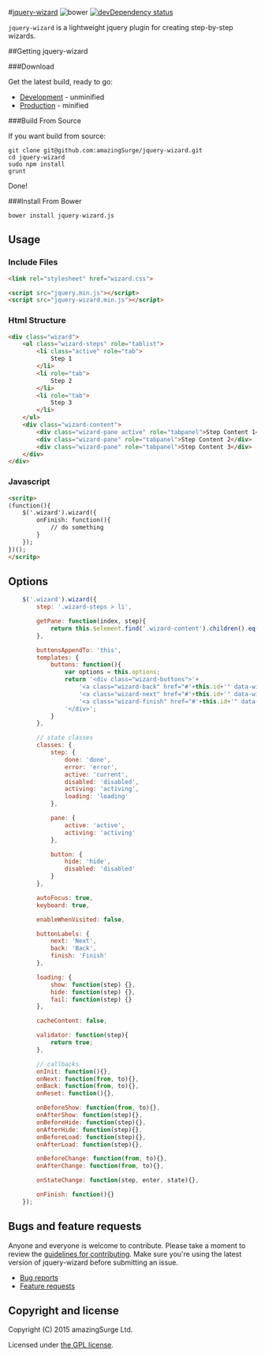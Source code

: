 #[jquery-wizard](https://github.com/amazingSurge/jquery-wizard) ![bower][bower-image] [![devDependency status][devdeps-image]][devdeps-link]

`jquery-wizard` is a lightweight jquery plugin for creating step-by-step wizards.

##Getting jquery-wizard

###Download

Get the latest build, ready to go:

 * [Development](https://raw.githubusercontent.com/amazingSurge/jquery-wizard/master/dist/jquery-wizard.js) - unminified
 * [Production](https://raw.githubusercontent.com/amazingSurge/jquery-wizard/master/dist/jquery-wizard.min.js) - minified

###Build From Source

If you want build from source:

    git clone git@github.com:amazingSurge/jquery-wizard.git
    cd jquery-wizard
    sudo npm install
    grunt

Done!

###Install From Bower

    bower install jquery-wizard.js

## Usage

### Include Files
```html
<link rel="stylesheet" href="wizard.css">

<script src="jquery.min.js"></script>
<script src="jquery-wizard.min.js"></script>
```

### Html Structure
```html
<div class="wizard">
    <ul class="wizard-steps" role="tablist">
        <li class="active" role="tab">
            Step 1
        </li>
        <li role="tab">
            Step 2
        </li>
        <li role="tab">
            Step 3
        </li>
    </ul>
    <div class="wizard-content">
        <div class="wizard-pane active" role="tabpanel">Step Content 1</div>
        <div class="wizard-pane" role="tabpanel">Step Content 2</div>
        <div class="wizard-pane" role="tabpanel">Step Content 3</div>
    </div>
</div>
```

### Javascript
```html
<scritp>
(function(){
    $('.wizard').wizard({
        onFinish: function(){
            // do something
        }
    });
})();
</scritp>
```

## Options
```javascript
    $('.wizard').wizard({
        step: '.wizard-steps > li',

        getPane: function(index, step){
            return this.$element.find('.wizard-content').children().eq(index);
        },

        buttonsAppendTo: 'this',
        templates: {
            buttons: function(){
                var options = this.options;
                return '<div class="wizard-buttons">'+
                    '<a class="wizard-back" href="#'+this.id+'" data-wizard="back" role="button">'+options.buttonLabels.back+'</a>' +
                    '<a class="wizard-next" href="#'+this.id+'" data-wizard="next" role="button">'+options.buttonLabels.next+'</a>' +
                    '<a class="wizard-finish" href="#'+this.id+'" data-wizard="finish" role="button">'+options.buttonLabels.finish+'</a>' +
                '</div>';
            }
        },

        // state classes
        classes: {
            step: {
                done: 'done',
                error: 'error',
                active: 'current',
                disabled: 'disabled',
                activing: 'activing',
                loading: 'loading'
            },

            pane: {
                active: 'active',
                activing: 'activing'
            },

            button: {
                hide: 'hide',
                disabled: 'disabled'
            }
        },

        autoFocus: true,
        keyboard: true,

        enableWhenVisited: false,

        buttonLabels: {
            next: 'Next',
            back: 'Back',
            finish: 'Finish'
        },

        loading: {
            show: function(step) {},
            hide: function(step) {},
            fail: function(step) {}
        },

        cacheContent: false,

        validator: function(step){
            return true;
        },

        // callbacks
        onInit: function(){},
        onNext: function(from, to){},
        onBack: function(from, to){},
        onReset: function(){},

        onBeforeShow: function(from, to){},
        onAfterShow: function(step){},
        onBeforeHide: function(step){},
        onAfterHide: function(step){},
        onBeforeLoad: function(step){},
        onAfterLoad: function(step){},

        onBeforeChange: function(from, to){},
        onAfterChange: function(from, to){},

        onStateChange: function(step, enter, state){},

        onFinish: function(){}
    });
```

## Bugs and feature requests

Anyone and everyone is welcome to contribute. Please take a moment to
review the [guidelines for contributing](CONTRIBUTING.md). Make sure you're using the latest version of jquery-wizard before submitting an issue.

* [Bug reports](CONTRIBUTING.md#bug-reports)
* [Feature requests](CONTRIBUTING.md#feature-requests)

## Copyright and license

Copyright (C) 2015 amazingSurge Ltd.

Licensed under [the GPL license](LICENSE-GPL).

[bower-image]: https://img.shields.io/bower/v/jquery-wizard.js.svg?style=flat
[bower-link]: https://david-dm.org/amazingsurge/jquery-wizard.js/dev-status.svg

[devdeps-image]: https://img.shields.io/david/dev/amazingsurge/jquery-wizard.svg?style=flat
[devdeps-link]: https://david-dm.org/amazingsurge/jquery-wizard#info=devDependencies
